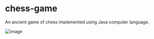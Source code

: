 # chess-game


An ancient game of chess implemented using Java computer language.


![image](https://user-images.githubusercontent.com/25560217/50720395-99249980-10d2-11e9-9e8c-b78ea8a9bf50.png)

